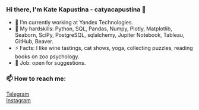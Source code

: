 ### Hi there, I'm Kate Kapustina - catyacapustina 👋

- 🔭 I’m currently working at Yandex Technologies.
- 🌱 My hardskills: Python, SQL, Pandas, Numpy, Plotly, Matplotlib, Seaborn, SciPy, PostgreSQL, sqlalchemy, Jupiter Notebook, Tableau, GitHub, Beaver.
- ⚡ Facts: I like wine tastings, cat shows, yoga, collecting puzzles, reading books on zoo psychology.
- 🥅 Job: open for suggestions.

### 📫 How to reach me:
[Telegram](https://t.me/Kate_Kapustinaa)  
[Instagram](https://instagram.com/caterinacapustina?igshid=MzRlODBiNWFlZA==) 
